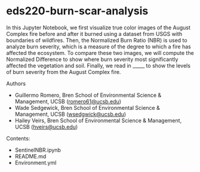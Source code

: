 # eds220-burn-scar-analysis

In this Jupyter Notebook, we first visualize true color images of the August Complex fire before and after it burned using a dataset from USGS with boundaries of wildfires. Then, the Normalized Burn Ratio (NBR) is used to analyze burn severity, which is a measure of the degree to which a fire has affected the ecosystem. To compare these two images, we will compute the Normalized Difference to show where burn severity most significantly affected the vegetation and soil. Finally, we read in _____ to show the levels of burn severity from the August Complex fire. 

Authors
- Guillermo Romero, Bren School of Environmental Science & Management, UCSB (romero61@ucsb.edu)
- Wade Sedgewick, Bren School of Environmental Science & Management, UCSB (wsedgwick@ucsb.edu)
- Hailey Veirs, Bren School of Environmental Science & Management, UCSB (hveirs@ucsb.edu)

Contents:
- SentinelNBR.ipynb
- README.md
- Environment.yml
